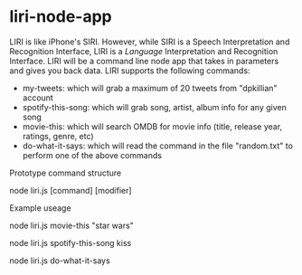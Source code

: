 # liri-node-app
LIRI is like iPhone's SIRI. However, while SIRI is a Speech Interpretation and Recognition Interface, LIRI is a _Language_ Interpretation and Recognition Interface. LIRI will be a command line node app that takes in parameters and gives you back data.
LIRI supports the following commands:
- my-tweets: which will grab a maximum of 20 tweets from "dpkillian" account
- spotify-this-song: which will grab song, artist, album info for any given song
- movie-this: which will search OMDB for movie info (title, release year, ratings, genre, etc)
- do-what-it-says: which will read the command in the file "random.txt" to perform one of the above commands

Prototype command structure

node liri.js [command] [modifier]


Example useage

node liri.js movie-this "star wars"

node liri.js spotify-this-song kiss

node liri.js do-what-it-says
